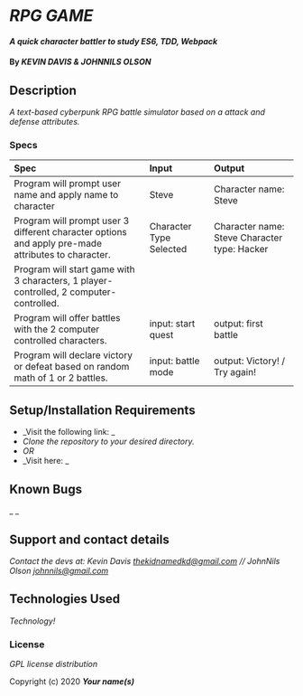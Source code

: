 # _RPG GAME_

#### _A quick character battler to study ES6, TDD, Webpack_

#### By _**KEVIN DAVIS & JOHNNILS OLSON**_

## Description

_A text-based cyberpunk RPG battle simulator based on a attack and defense attributes._

### Specs
| Spec | Input | Output |
| :---- | :---- | :---- |
| Program will prompt user name and apply name to character | Steve | Character name: Steve  |
| Program will prompt user 3 different character options and apply pre-made attributes to character. | Character Type Selected | Character name: Steve Character type: Hacker |
| Program will start game with 3 characters, 1 player-controlled, 2 computer-controlled. |  |  |  
| Program will offer battles with the 2 computer controlled characters. | input: start quest | output: first battle |
| Program will declare victory or defeat based on random math of 1 or 2 battles. | input: battle mode | output: Victory! / Try again! |


## Setup/Installation Requirements

* _Visit the following link: _
* _Clone the repository to your desired directory._
* _OR_
* _Visit here: _


## Known Bugs

_ _
## Support and contact details

_Contact the devs at: Kevin Davis <thekidnamedkd@gmail.com> // JohnNils Olson <johnnils@gmail.com>_

## Technologies Used

_Technology!_

### License

*GPL license distribution*

Copyright (c) 2020 **_Your name(s)_**

